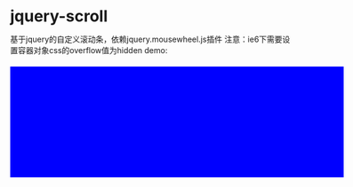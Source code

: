 jquery-scroll
=============
基于jquery的自定义滚动条，依赖jquery.mousewheel.js插件
注意：ie6下需要设置容器对象css的overflow值为hidden
demo:
<!DOCTYPE HTML PUBLIC "-//W3C//DTD HTML 4.01 Transitional//EN"
        "http://www.w3.org/TR/html4/loose.dtd">
<html>
<head>
    <title>SCROLL</title>
    <link rel="stylesheet" type="text/css" href="public/css/scroll.css" />
    <script type="text/javascript" src="public/js/jquery.js"></script>
    <script type="text/javascript" src="public/js/jquery.mousewheel.js"></script>
    <script type="text/javascript" src="public/js/jquery.scroll.js"></script>
    <style type="text/css">
        *{
            margin: 0;
            padding: 0;
        }
        #wrapper{
            width: 600px;
            height: 200px;
            background: blue;
            margin: 20px auto;
            overflow: hidden;
        }
        #content{
            width: 100%;
        }
        #content ul{
            width: 100%;
            overflow: hidden;
        }
        #content ul li{
            width: 100%;
            height: 20px;
            line-height: 20px;
            float: left;
        }
    </style>
</head>
<body>
    <div id="wrapper">
        <div id="content"></div>
    </div>
<script type="text/javascript">
    $(function(){
        var html = ['<ul>'];
        for(var i = 0 ; i < 40 ; i++){
            html.push('<li>This is li content! This is i : '+i+'</li>');
        }
        html.push('</ul>');
        $('#content').append(html.join(''));
        new NAVY.Scroll($('#content'),$('#wrapper'),{mouseWheelSpace:5,hoverHideScroll:true});
    });
</script>
</body>
</html>
